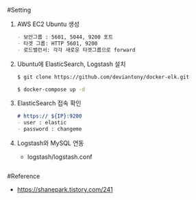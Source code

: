 #Setting
1. AWS EC2 Ubuntu 생성
    ```markdown
    - 보안그룹 : 5601, 5044, 9200 포트
    - 타겟 그룹: HTTP 5601, 9200
    - 로드밸런서: 각각 새로운 타겟그룹으로 forward
    ```
2. Ubuntu에 ElasticSearch, Logstash 설치
    ```bash
    $ git clone https://github.com/deviantony/docker-elk.git

    $ docker-compose up -d
    ```

3. ElasticSearch 접속 확인
    ```markdown
    # https:// ${IP}:9200
    - user : elastic
    - password : changeme
    ```

4. Logstash와 MySQL 연동
    - logstash/logstash.conf
    ```
    ```


#Reference
- https://shanepark.tistory.com/241